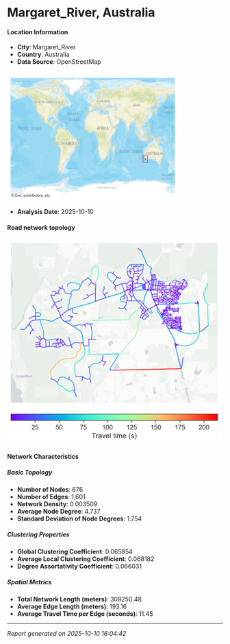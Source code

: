 # Margaret_River, Australia

#### Location Information

- **City**: Margaret_River
- **Country**: Australia
- **Data Source**: OpenStreetMap
<img src="Margaret_River_location.png" alt="Margaret_River Location Map" width="400" />

- **Analysis Date**: 2025-10-10

#### Road network topology

<img src="Margaret_River_network_map.png" alt="Margaret_River Road Network Map" width="500"/>

#### Network Characteristics

##### Basic Topology

- **Number of Nodes**: 676
- **Number of Edges**: 1,601
- **Network Density**: 0.003509
- **Average Node Degree**: 4.737
- **Standard Deviation of Node Degrees**: 1.754

##### Clustering Properties

- **Global Clustering Coefficient**: 0.065854
- **Average Local Clustering Coefficient**: 0.068182
- **Degree Assortativity Coefficient**: 0.066031

##### Spatial Metrics

- **Total Network Length (meters)**: 309250.48
- **Average Edge Length (meters)**: 193.16
- **Average Travel Time per Edge (seconds)**: 11.45

---
*Report generated on 2025-10-10 16:04:42*
